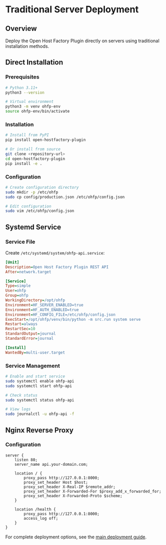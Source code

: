 # Traditional Server Deployment

## Overview

Deploy the Open Host Factory Plugin directly on servers using traditional installation methods.

## Direct Installation

### Prerequisites

```bash
# Python 3.11+
python3 --version

# Virtual environment
python3 -m venv ohfp-env
source ohfp-env/bin/activate
```

### Installation

```bash
# Install from PyPI
pip install open-hostfactory-plugin

# Or install from source
git clone <repository-url>
cd open-hostfactory-plugin
pip install -e .
```

### Configuration

```bash
# Create configuration directory
sudo mkdir -p /etc/ohfp
sudo cp config/production.json /etc/ohfp/config.json

# Edit configuration
sudo vim /etc/ohfp/config.json
```

## Systemd Service

### Service File

Create `/etc/systemd/system/ohfp-api.service`:

```ini
[Unit]
Description=Open Host Factory Plugin REST API
After=network.target

[Service]
Type=simple
User=ohfp
Group=ohfp
WorkingDirectory=/opt/ohfp
Environment=HF_SERVER_ENABLED=true
Environment=HF_AUTH_ENABLED=true
Environment=HF_CONFIG_FILE=/etc/ohfp/config.json
ExecStart=/opt/ohfp/venv/bin/python -m src.run system serve
Restart=always
RestartSec=10
StandardOutput=journal
StandardError=journal

[Install]
WantedBy=multi-user.target
```

### Service Management

```bash
# Enable and start service
sudo systemctl enable ohfp-api
sudo systemctl start ohfp-api

# Check status
sudo systemctl status ohfp-api

# View logs
sudo journalctl -u ohfp-api -f
```

## Nginx Reverse Proxy

### Configuration

```nginx
server {
    listen 80;
    server_name api.your-domain.com;

    location / {
        proxy_pass http://127.0.0.1:8000;
        proxy_set_header Host $host;
        proxy_set_header X-Real-IP $remote_addr;
        proxy_set_header X-Forwarded-For $proxy_add_x_forwarded_for;
        proxy_set_header X-Forwarded-Proto $scheme;
    }

    location /health {
        proxy_pass http://127.0.0.1:8000;
        access_log off;
    }
}
```

For complete deployment options, see the [main deployment guide](readme.md).
